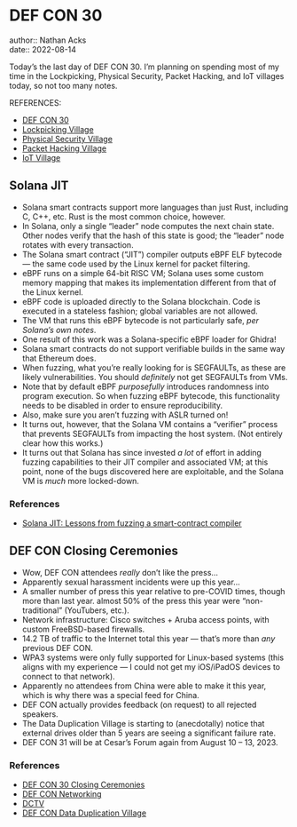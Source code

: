 # DEF CON 30

author:: Nathan Acks  
date:: 2022-08-14

Today’s the last day of DEF CON 30. I’m planning on spending most of my time in the Lockpicking, Physical Security, Packet Hacking, and IoT villages today, so not too many notes.

REFERENCES:

* [DEF CON 30](https://defcon.org/html/defcon-30/dc-30-index.html)
* [Lockpicking Village](https://forum.defcon.org/node/240932)
* [Physical Security Village](https://bypassvillage.org)
* [Packet Hacking Village](https://www.wallofsheep.com/)
* [IoT Village](https://iotvillage.org/defcon.html)

## Solana JIT

* Solana smart contracts support more languages than just Rust, including C, C++, etc. Rust is the most common choice, however.
* In Solana, only a single “leader” node computes the next chain state. Other nodes verify that the hash of this state is good; the “leader” node rotates with every transaction.
* The Solana smart contract (“JIT”) compiler outputs eBPF ELF bytecode — the same code used by the Linux kernel for packet filtering.
* eBPF runs on a simple 64-bit RISC VM; Solana uses some custom memory mapping that makes its implementation different from that of the Linux kernel.
* eBPF code is uploaded directly to the Solana blockchain. Code is executed in a stateless fashion; global variables are not allowed.
* The VM that runs this eBPF bytecode is not particularly safe, *per Solana’s own notes*.
* One result of this work was a Solana-specific eBPF loader for Ghidra!
* Solana smart contracts do not support verifiable builds in the same way that Ethereum does.
* When fuzzing, what you’re really looking for is SEGFAULTs, as these are likely vulnerabilities. You should *definitely* not get SEGFAULTs from VMs.
* Note that by default eBPF *purposefully* introduces randomness into program execution. So when fuzzing eBPF bytecode, this functionality needs to be disabled in order to ensure reproducibility.
* Also, make sure you aren’t fuzzing with ASLR turned on!
* It turns out, however, that the Solana VM contains a “verifier” process that prevents SEGFAULTs from impacting the host system. (Not entirely clear how this works.)
* It turns out that Solana has since invested *a lot* of effort in adding fuzzing capabilities to their JIT compiler and associated VM; at this point, none of the bugs discovered here are exploitable, and the Solana VM is *much* more locked-down.

### References

* [Solana JIT: Lessons from fuzzing a smart-contract compiler](https://forum.defcon.org/node/242283)

## DEF CON Closing Ceremonies

* Wow, DEF CON attendees *really* don’t like the press…
* Apparently sexual harassment incidents were up this year…
* A smaller number of press this year relative to pre-COVID times, though more than last year. almost 50% of the press this year were “non-traditional” (YouTubers, etc.).
* Network infrastructure: Cisco switches + Aruba access points, with custom FreeBSD-based firewalls.
* 14.2 TB of traffic to the Internet total this year — that’s more than *any* previous DEF CON.
* WPA3 systems were only fully supported for Linux-based systems (this aligns with my experience — I could not get my iOS/iPadOS devices to connect to that network).
* Apparently no attendees from China were able to make it this year, which is why there was a special feed for China.
* DEF CON actually provides feedback (on request) to all rejected speakers.
* The Data Duplication Village is starting to (anecdotally) notice that external drives older than 5 years are seeing a significant failure rate.
* DEF CON 31 will be at Cesar’s Forum again from August 10 – 13, 2023.

### References

* [DEF CON 30 Closing Ceremonies](assets/def-con-30-closing-slides.pdf)
* [DEF CON Networking](https://noc.defcon.org)
* [DCTV](https://dctv.defcon.org)
* [DEF CON Data Duplication Village](https://dcddv.org/)
